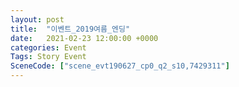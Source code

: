 ```yaml
---
layout: post
title:  "이벤트_2019여름_엔딩"
date:   2021-02-23 12:00:00 +0000
categories: Event
Tags: Story Event
SceneCode: ["scene_evt190627_cp0_q2_s10,7429311"]
---
```

